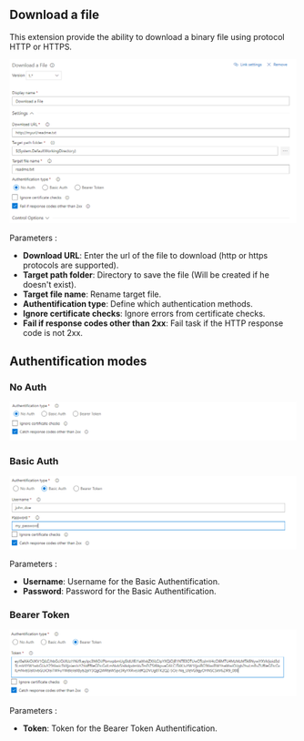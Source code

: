 ## Download a file
This extension provide the ability to download a binary file using protocol HTTP or HTTPS.

![Main](screenshots/main.png)

Parameters :
- **Download URL**: Enter the url of the file to download (http or https protocols are supported).
- **Target path folder**: Directory to save the file (Will be created if he doesn\'t exist).
- **Target file name**: Rename target file.
- **Authentification type**: Define which authentication methods.
- **Ignore certificate checks**: Ignore errors from certificate checks.
- **Fail if response codes other than 2xx**: Fail task if the HTTP response code is not 2xx.

## Authentification modes

### No Auth

![No Auth](screenshots/auth_none.png)


### Basic Auth

![Basic Auth](screenshots/auth_basic.png)

Parameters :
- **Username**: Username for the Basic Authentification.
- **Password**: Password for the Basic Authentification.


### Bearer Token

![Basic Auth](screenshots/auth_bearer.png)

Parameters :
- **Token**: Token for the Bearer Token Authentification.